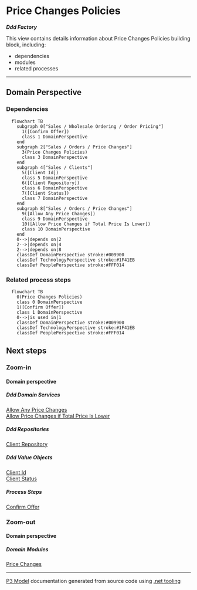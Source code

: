﻿
# Price Changes Policies

***Ddd Factory***  

This view contains details information about Price Changes Policies building block, including:
- dependencies
- modules
- related processes  

---



## Domain Perspective


### Dependencies

```mermaid
  flowchart TB
    subgraph 0["Sales / Wholesale Ordering / Order Pricing"]
      1([Confirm Offer])
      class 1 DomainPerspective
    end
    subgraph 2["Sales / Orders / Price Changes"]
      3(Price Changes Policies)
      class 3 DomainPerspective
    end
    subgraph 4["Sales / Clients"]
      5([Client Id])
      class 5 DomainPerspective
      6([Client Repository])
      class 6 DomainPerspective
      7([Client Status])
      class 7 DomainPerspective
    end
    subgraph 8["Sales / Orders / Price Changes"]
      9([Allow Any Price Changes])
      class 9 DomainPerspective
      10([Allow Price Changes if Total Price Is Lower])
      class 10 DomainPerspective
    end
    0-->|depends on|2
    2-->|depends on|4
    2-->|depends on|8
    classDef DomainPerspective stroke:#009900
    classDef TechnologyPerspective stroke:#1F41EB
    classDef PeoplePerspective stroke:#FFF014
```

### Related process steps

```mermaid
  flowchart TB
    0(Price Changes Policies)
    class 0 DomainPerspective
    1([Confirm Offer])
    class 1 DomainPerspective
    0-->|is used in|1
    classDef DomainPerspective stroke:#009900
    classDef TechnologyPerspective stroke:#1F41EB
    classDef PeoplePerspective stroke:#FFF014
```

## Next steps


### Zoom-in


#### Domain perspective


##### Ddd Domain Services

[Allow Any Price Changes](AllowAnyPriceChanges.md)  
[Allow Price Changes if Total Price Is Lower](AllowPriceChangesIfTotalPriceIsLower.md)  

##### Ddd Repositories

[Client Repository](../../Clients/ClientRepository.md)  

##### Ddd Value Objects

[Client Id](../../Clients/ClientId.md)  
[Client Status](../../Clients/ClientStatus.md)  

##### Process Steps

[Confirm Offer](../../WholesaleOrdering/OrderPricing/ConfirmOffer.md)  

### Zoom-out


#### Domain perspective


##### Domain Modules

[Price Changes](PriceChanges.md)  

---

[P3 Model](https://github.com/P3-model/P3-model) documentation generated from source code using [.net tooling](https://github.com/P3-model/P3-model-dotnet)